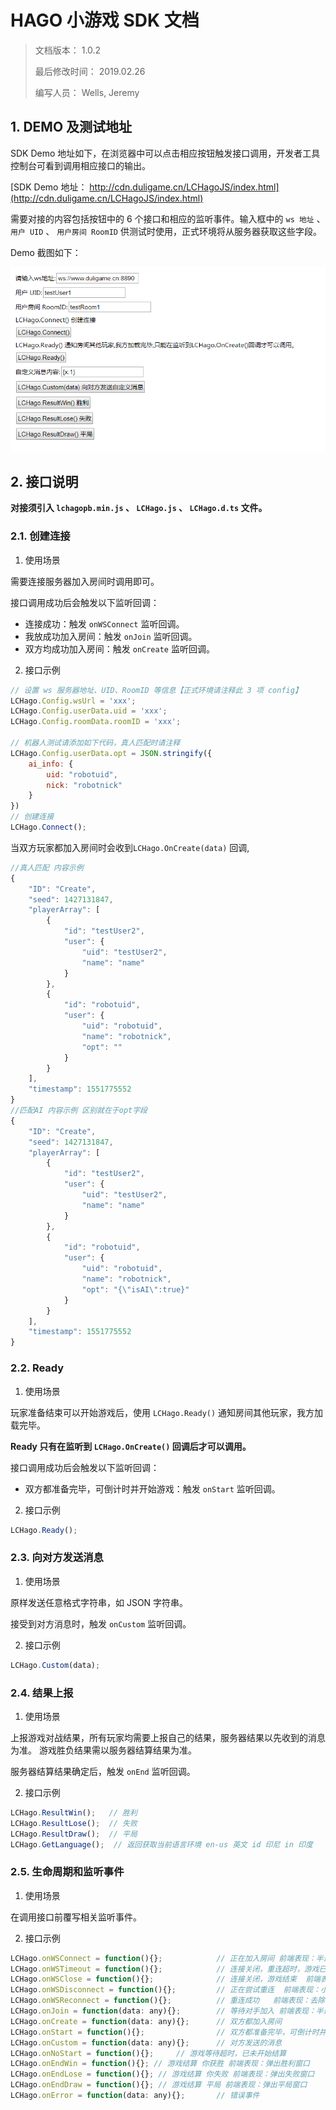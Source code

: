 # HAGO 小游戏 SDK 文档

> 文档版本： 1.0.2
>
> 最后修改时间： 2019.02.26
>
> 编写人员： Wells, Jeremy

## 1. DEMO 及测试地址

SDK Demo 地址如下，在浏览器中可以点击相应按钮触发接口调用，开发者工具控制台可看到调用相应接口的输出。

[SDK Demo 地址： http://cdn.duligame.cn/LCHagoJS/index.html](http://cdn.duligame.cn/LCHagoJS/index.html)

需要对接的内容包括按钮中的 6 个接口和相应的监听事件。输入框中的 `ws 地址` 、 `用户 UID` 、 `用户房间 RoomID` 供测试时使用，正式环境将从服务器获取这些字段。

Demo 截图如下：

![SDK Demo 截图](./examples/LCHagoJS-demo-screenshot.png)

## 2. 接口说明

**对接须引入 `lchagopb.min.js` 、 `LCHago.js` 、 `LCHago.d.ts` 文件。**

### 2.1. 创建连接

1. 使用场景

需要连接服务器加入房间时调用即可。

接口调用成功后会触发以下监听回调：

* 连接成功：触发 `onWSConnect` 监听回调。
* 我放成功加入房间：触发 `onJoin` 监听回调。
* 双方均成功加入房间：触发 `onCreate` 监听回调。

2. 接口示例

```javascript
// 设置 ws 服务器地址、UID、RoomID 等信息【正式环境请注释此 3 项 config】
LCHago.Config.wsUrl = 'xxx';
LCHago.Config.userData.uid = 'xxx';
LCHago.Config.roomData.roomID = 'xxx';

// 机器人测试请添加如下代码，真人匹配时请注释
LCHago.Config.userData.opt = JSON.stringify({
    ai_info: {
        uid: "robotuid",
        nick: "robotnick"
    }
})
// 创建连接
LCHago.Connect();
```
当双方玩家都加入房间时会收到`LCHago.OnCreate(data)` 回调,
```javascript
//真人匹配 内容示例
{
    "ID": "Create",
    "seed": 1427131847,
    "playerArray": [
        {
            "id": "testUser2",
            "user": {
                "uid": "testUser2",
                "name": "name"
            }
        },
        {
            "id": "robotuid",
            "user": {
                "uid": "robotuid",
                "name": "robotnick",
                "opt": ""
            }
        }
    ],
    "timestamp": 1551775552
}
//匹配AI 内容示例 区别就在于opt字段
{
    "ID": "Create",
    "seed": 1427131847,
    "playerArray": [
        {
            "id": "testUser2",
            "user": {
                "uid": "testUser2",
                "name": "name"
            }
        },
        {
            "id": "robotuid",
            "user": {
                "uid": "robotuid",
                "name": "robotnick",
                "opt": "{\"isAI\":true}"
            }
        }
    ],
    "timestamp": 1551775552
}
```

### 2.2. Ready

1. 使用场景

玩家准备结束可以开始游戏后，使用 `LCHago.Ready()` 通知房间其他玩家，我方加载完毕。

**Ready 只有在监听到 `LCHago.OnCreate()` 回调后才可以调用。**

接口调用成功后会触发以下监听回调：

* 双方都准备完毕，可倒计时并开始游戏：触发 `onStart` 监听回调。

2. 接口示例

```javascript
LCHago.Ready();
```

### 2.3. 向对方发送消息

1. 使用场景

原样发送任意格式字符串，如 JSON 字符串。

接受到对方消息时，触发 `onCustom` 监听回调。

2. 接口示例

```javascript
LCHago.Custom(data);
```

### 2.4. 结果上报

1. 使用场景

上报游戏对战结果，所有玩家均需要上报自己的结果，服务器结果以先收到的消息为准。
游戏胜负结果需以服务器结算结果为准。

服务器结算结果确定后，触发 `onEnd` 监听回调。

2. 接口示例

```javascript
LCHago.ResultWin();   // 胜利
LCHago.ResultLose();  // 失败
LCHago.ResultDraw();  // 平局
LCHago.GetLanguage();  // 返回获取当前语言环境 en-us 英文 id 印尼 in 印度
```

### 2.5. 生命周期和监听事件

1. 使用场景

在调用接口前覆写相关监听事件。

2. 接口示例

```javascript
LCHago.onWSConnect = function(){};            // 正在加入房间 前端表现：半透明黑色背景，然后中间文字提示 正在加入房间...
LCHago.onWSTimeout = function(){};            // 连接关闭，重连超时，游戏已失败结算 前端表现：弹出失败窗口 
LCHago.onWSClose = function(){};              // 连接关闭，游戏结束  前端表现：弹出失败窗口
LCHago.onWSDisconnect = function(){};         // 正在尝试重连  前端表现：小提示框，然后中间文字提示 正在尝试重连...
LCHago.onWSReconnect = function(){};          // 重连成功   前端表现：去除 正在尝试重连 的提示框
LCHago.onJoin = function(data: any){};        // 等待对手加入 前端表现：半透明黑色背景，然后中间文字提示 等待对手加入...
LCHago.onCreate = function(data: any){};      // 双方都加入房间
LCHago.onStart = function(){};                // 双方都准备完毕，可倒计时并开始游戏
LCHago.onCustom = function(data: any){};      // 对方发送的消息
LCHago.onNoStart = function(){};     // 游戏等待超时，已未开始结算
LCHago.onEndWin = function(){}; // 游戏结算 你获胜 前端表现：弹出胜利窗口
LCHago.onEndLose = function(){}; // 游戏结算 你失败 前端表现：弹出失败窗口
LCHago.onEndDraw = function(){}; // 游戏结算 平局 前端表现：弹出平局窗口
LCHago.onError = function(data: any){};       // 错误事件
```